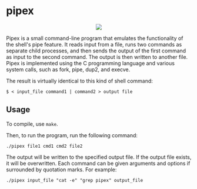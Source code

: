 # pipex

<p align="center">
  <img src="https://github.com/DiAraz/42_school_projects/assets/128155906/bbbd7b83-6277-4356-a3c9-f5b03782be2b" />
</p>

Pipex is a small command-line program that emulates the functionality of the shell's pipe feature. It reads input from a file, runs two commands as separate child processes, and then sends the output of the first command as input to the second command. The output is then written to another file. Pipex is implemented using the C programming language and various system calls, such as fork, pipe, dup2, and execve.

The result is virtually identical to this kind of shell command:
```
$ < input_file command1 | command2 > output file
```

## Usage
To compile, use ```make```.

Then, to run the program, run the following command:

```
./pipex file1 cmd1 cmd2 file2
```
The output will be written to the specified output file. If the output file exists, it will be overwritten.
Each command can be given arguments and options if surrounded by quotation marks. For example:
```
./pipex input_file "cat -e" "grep pipex" output_file
```